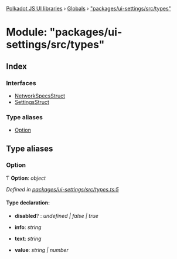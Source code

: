 [Polkadot JS UI libraries](../README.md) › [Globals](../globals.md) › ["packages/ui-settings/src/types"](_packages_ui_settings_src_types_.md)

# Module: "packages/ui-settings/src/types"

## Index

### Interfaces

* [NetworkSpecsStruct](../interfaces/_packages_ui_settings_src_types_.networkspecsstruct.md)
* [SettingsStruct](../interfaces/_packages_ui_settings_src_types_.settingsstruct.md)

### Type aliases

* [Option](_packages_ui_settings_src_types_.md#option)

## Type aliases

###  Option

Ƭ **Option**: *object*

*Defined in [packages/ui-settings/src/types.ts:5](https://github.com/polkadot-js/ui/blob/db6948d6/packages/ui-settings/src/types.ts#L5)*

#### Type declaration:

* **disabled**? : *undefined | false | true*

* **info**: *string*

* **text**: *string*

* **value**: *string | number*
